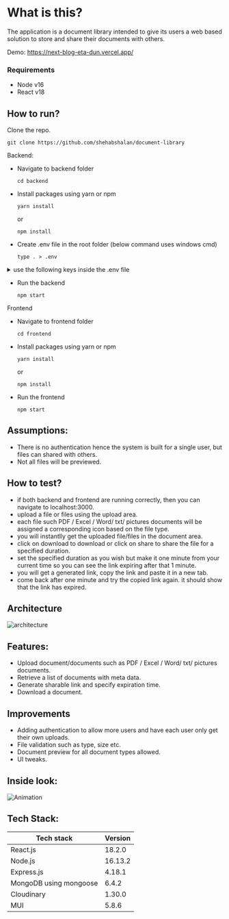 # What is this?
The application is a document library intended to give its users a web based solution to store and share their documents with others.

Demo: https://next-blog-eta-dun.vercel.app/

### Requirements
- Node v16
- React v18

## How to run?
Clone the repo. 

  ```
  git clone https://github.com/shehabshalan/document-library
  ```

Backend:
- Navigate to backend folder
  ```
  cd backend
  ```
- Install packages using yarn or npm 
  ```
  yarn install
  ```
  or 
    ```
  npm install
  ```
- Create .env file in the root folder (below command uses windows cmd)
  ```
  type . > .env
  ```
<details>
  <summary>  use the following keys inside the .env file</summary>
  
  
  ```javascript
  DATABASE_URI=mongodb+srv://shehab:shehab@cluster0.qurbc.mongodb.net/LibraryDB?retryWrites=true&w=majority
CLOUDINARY_API_KEY=293221968397994
CLOUDINARY_API_SECRET=PeWchLlvoYnFyU4Q6O_WfOaegOI
CLOUDINARY_URL=cloudinary://293221968397994:PeWchLlvoYnFyU4Q6O_WfOaegOI@dmb4vowh7
CLOUDINARY_API_CLOUDNAME=dmb4vowh7
  ```
  
</details>

- Run the backend
  ```
  npm start
  ```
Frontend
- Navigate to frontend folder
  ```
  cd frontend
  ```
- Install packages using yarn or npm 
  ```
  yarn install
  ```
  or 
    ```
  npm install
  ```
- Run the frontend
  ```
  npm start
  ```
## Assumptions:
- There is no authentication hence the system is built for a single user, but files can shared with others.
- Not all files will be previewed.

## How to test?
- if both backend and frontend are running correctly, then you can navigate to localhost:3000.
- upload a file or files using the upload area. 
- each file such PDF / Excel / Word/ txt/ pictures documents will be assigned a corresponding icon based on the file type.
- you will instantlly get the uploaded file/files in the document area. 
- click on download to download or click on share to share the file for a specified duration. 
- set the specified duration as you wish but make it one minute from your current time so you can see the link expiring after that 1 minute.
- you will get a generated link, copy the link and paste it in a new tab. 
- come back after one minute and try the copied link again. it should show that the link has expired.

## Architecture

![architecture](https://user-images.githubusercontent.com/30008865/177472581-72341a49-766b-4f94-8c52-30bc97840223.png)


## Features:
- Upload document/documents such as PDF / Excel / Word/ txt/ pictures documents.
- Retrieve a list of documents with meta data.
- Generate sharable link and specify expiration time.
- Download a document.

## Improvements
- Adding authentication to allow more users and have each user only get their own uploads.
- File validation such as type, size etc.
- Document preview for all document types allowed. 
- UI tweaks.

## Inside look:

![Animation](https://user-images.githubusercontent.com/30008865/177469053-618da350-0aa4-4b4a-80b2-4c19d03dfd0e.gif)


## Tech Stack:
| Tech stack  | Version |
| ------------- | ------------- |
| React.js  | 18.2.0  |
| Node.js  | 16.13.2  |
| Express.js  | 4.18.1  |
| MongoDB using mongoose  | 6.4.2  |
| Cloudinary  | 1.30.0  |
| MUI  | 5.8.6  |
